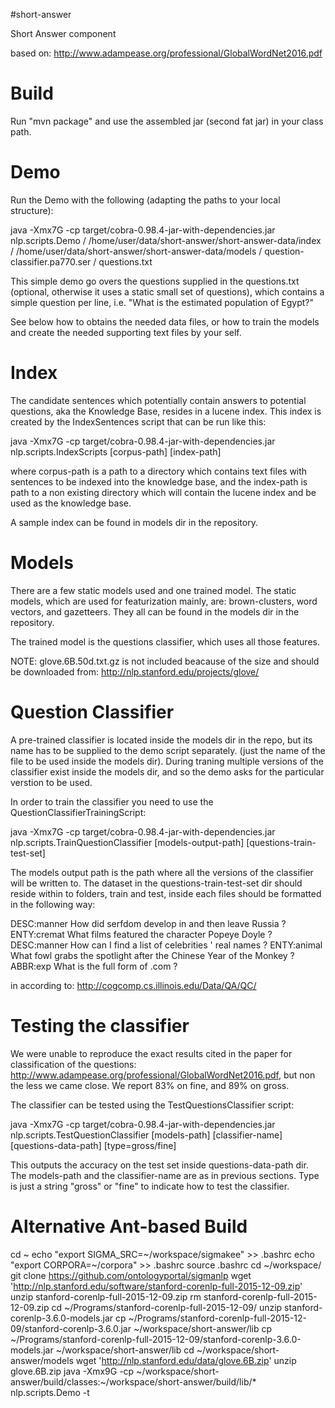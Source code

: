 #short-answer

Short Answer component

based on: http://www.adampease.org/professional/GlobalWordNet2016.pdf

Build
=====

Run "mvn package" and use the assembled jar (second fat jar) in your class path.

Demo
====

Run the Demo with the following (adapting the paths to your local structure):

java -Xmx7G -cp target/cobra-0.98.4-jar-with-dependencies.jar nlp.scripts.Demo  /
   /home/user/data/short-answer/short-answer-data/index /
   /home/user/data/short-answer/short-answer-data/models /
   question-classifier.pa770.ser /
   questions.txt


This simple demo go overs the questions supplied in the questions.txt (optional, otherwise it uses a static small set of questions),
which contains a simple question per line, i.e. "What is the estimated population of Egypt?"

See below how to obtains the needed data files, or how to train the models and create the needed supporting text files by your self.

Index
=====

The candidate sentences which potentially contain answers to potential questions, aka the Knowledge Base, resides in a lucene index.
This index is created by the IndexSentences script that can be run like this:

java -Xmx7G -cp target/cobra-0.98.4-jar-with-dependencies.jar nlp.scripts.IndexScripts [corpus-path] [index-path]

where corpus-path is a path to a directory which contains text files with sentences to be indexed into the knowledge base,
and the index-path is path to a non existing directory which will contain the lucene index and be used as the knowledge base.

A sample index can be found in models dir in the repository.

Models
=====

There are a few static models used and one trained model. The static models, which are used for featurization mainly, are:
brown-clusters, word vectors, and gazetteers. They all can be found in the models dir in the repository.

The trained model is the questions classifier, which uses all those features.

NOTE: glove.6B.50d.txt.gz is not included beacause of the size and should be downloaded from: http://nlp.stanford.edu/projects/glove/


Question Classifier
===================

A pre-trained classifier is located inside the models dir in the repo, but its name has to be supplied to the demo script separately.
(just the name of the file to be used inside the models dir). During traning multiple versions of the classifier exist inside the models dir,
and so the demo asks for the particular verstion to be used.

In order to train the classifier you need to use the QuestionClassifierTrainingScript:

java -Xmx7G -cp target/cobra-0.98.4-jar-with-dependencies.jar nlp.scripts.TrainQuestionClassifier [models-output-path] [questions-train-test-set]

The models output path is the path where all the versions of the classifier will be written to. The dataset in the questions-train-test-set dir should reside
within to folders, train and test, inside each files should be formatted in the following way:

DESC:manner How did serfdom develop in and then leave Russia ?
ENTY:cremat What films featured the character Popeye Doyle ?
DESC:manner How can I find a list of celebrities ' real names ?
ENTY:animal What fowl grabs the spotlight after the Chinese Year of the Monkey ?
ABBR:exp What is the full form of .com ?

in according to: http://cogcomp.cs.illinois.edu/Data/QA/QC/

Testing the classifier
======================

We were unable to reproduce the exact results cited in the paper for classification of the questions: http://www.adampease.org/professional/GlobalWordNet2016.pdf,
but non the less we came close. We report 83% on fine, and 89% on gross.

The classifier can be tested using the TestQuestionsClassifier script:

java -Xmx7G -cp target/cobra-0.98.4-jar-with-dependencies.jar nlp.scripts.TestQuestionClassifier [models-path] [classifier-name] [questions-data-path] [type=gross/fine]

This outputs the accuracy on the test set inside questions-data-path dir. The models-path and the classifier-name are as in previous sections. Type is just a string "gross" or "fine"
to indicate how to test the classifier.

Alternative Ant-based Build
======================
cd ~
echo "export SIGMA_SRC=~/workspace/sigmakee" >> .bashrc
echo "export CORPORA=~/corpora" >> .bashrc
source .bashrc
cd ~/workspace/
git clone https://github.com/ontologyportal/sigmanlp
wget 'http://nlp.stanford.edu/software/stanford-corenlp-full-2015-12-09.zip'
unzip stanford-corenlp-full-2015-12-09.zip
rm stanford-corenlp-full-2015-12-09.zip
cd ~/Programs/stanford-corenlp-full-2015-12-09/
unzip stanford-corenlp-3.6.0-models.jar
cp ~/Programs/stanford-corenlp-full-2015-12-09/stanford-corenlp-3.6.0.jar ~/workspace/short-answer/lib
cp ~/Programs/stanford-corenlp-full-2015-12-09/stanford-corenlp-3.6.0-models.jar ~/workspace/short-answer/lib
cd ~/workspace/short-answer/models
wget 'http://nlp.stanford.edu/data/glove.6B.zip'
unzip glove.6B.zip
java -Xmx9G -cp ~/workspace/short-answer/build/classes:~/workspace/short-answer/build/lib/* nlp.scripts.Demo -t
